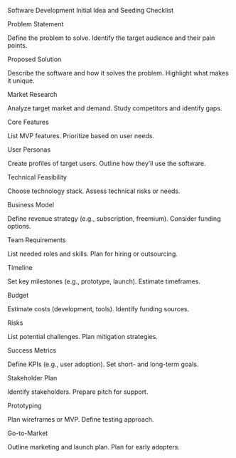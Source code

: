 Software Development Initial Idea and Seeding Checklist

Problem Statement

Define the problem to solve.
Identify the target audience and their pain points.


Proposed Solution

Describe the software and how it solves the problem.
Highlight what makes it unique.


Market Research

Analyze target market and demand.
Study competitors and identify gaps.


Core Features

List MVP features.
Prioritize based on user needs.


User Personas

Create profiles of target users.
Outline how they’ll use the software.


Technical Feasibility

Choose technology stack.
Assess technical risks or needs.


Business Model

Define revenue strategy (e.g., subscription, freemium).
Consider funding options.


Team Requirements

List needed roles and skills.
Plan for hiring or outsourcing.


Timeline

Set key milestones (e.g., prototype, launch).
Estimate timeframes.


Budget

Estimate costs (development, tools).
Identify funding sources.


Risks

List potential challenges.
Plan mitigation strategies.


Success Metrics

Define KPIs (e.g., user adoption).
Set short- and long-term goals.


Stakeholder Plan

Identify stakeholders.
Prepare pitch for support.


Prototyping

Plan wireframes or MVP.
Define testing approach.


Go-to-Market

Outline marketing and launch plan.
Plan for early adopters.


